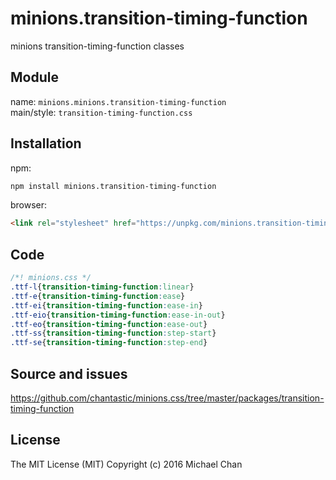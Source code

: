# minions.transition-timing-function
minions transition-timing-function classes

## Module
name: `minions.minions.transition-timing-function`  
main/style: `transition-timing-function.css`  

## Installation
npm:
```bash
npm install minions.transition-timing-function
```

browser:
```html
<link rel="stylesheet" href="https://unpkg.com/minions.transition-timing-function" />
```

## Code
```css
/*! minions.css */
.ttf-l{transition-timing-function:linear}
.ttf-e{transition-timing-function:ease}
.ttf-ei{transition-timing-function:ease-in}
.ttf-eio{transition-timing-function:ease-in-out}
.ttf-eo{transition-timing-function:ease-out}
.ttf-ss{transition-timing-function:step-start}
.ttf-se{transition-timing-function:step-end}

```

## Source and issues

https://github.com/chantastic/minions.css/tree/master/packages/transition-timing-function

## License

The MIT License (MIT)
Copyright (c) 2016 Michael Chan